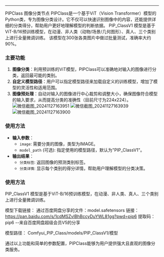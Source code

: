 ---
PIPClass 图像分类节点
PIPClass是一个基于ViT（Vision Transformer）模型的Python类，专为图像分类设计。它不仅可以快速识别图像中的内容，还能提供详细的分类得分，帮助用户更好地理解模型的判断依据。
PIP_ClassV1 模型是基于ViT-B/16预训练模型，在动漫、非人类（动物/场景/几何图形）、真人、三个类别上进行全量微调训练。
该模型在300张各类图片中做过批量测试，准确率大约90%。

### 主要功能
1. **图像分类**：利用预训练的ViT模型，PIPClass可以准确地对输入的图像进行分类，返回最可能的类别。
2. **自定义模型路径**：用户可以指定模型路径来加载自定义的训练模型，增加了模型的灵活性和适用范围。
3. **图像预处理**：自动对输入的图像进行中心裁剪和调整大小，确保图像符合模型的输入要求，从而提高分类的准确性（目前尺寸为224x224）。
![微信截图_20241127163951](https://github.com/user-attachments/assets/448b6580-2ce2-406d-a9c8-4c5395e64ebf)
![微信截图_20241127163939](https://github.com/user-attachments/assets/fe666fa8-fa74-48d5-98fc-fb5c6dc3fbed)
![微信截图_20241127163900](https://github.com/user-attachments/assets/9fdc51fd-914d-4c41-a03e-801cf60daaba)

### 使用方法
- **输入参数**：
  - `image`: 需要分类的图像，类型为IMAGE。
  - `model_path` (可选): 指定使用的模型路径，默认为"PIP_ClassV1"。
- **输出结果**：
  - `分类标签`: 返回图像的预测类别标签。
  - `分类详情`: 显示每个类别的得分详情，帮助用户理解模型的分类决策。

### 使用方法

PIP_ClassV1 模型是基于ViT-B/16预训练模型，在动漫、非人类、真人、三个类别上进行全量微调训练。

模型下载链接：
通过百度网盘分享的文件：model.safetensors
链接：https://pan.baidu.com/s/1cdMSZvlBhBccyDuYWL81gg?pwd=pip6 
提取码：pip6 
--来自百度网盘超级会员V5的分享

模型路径：
Comfyui_PIP_Class/models/PIP_ClassV1/模型

通过以上功能和简单的参数配置，PIPClass能够为用户提供强大且直观的图像分类服务。
